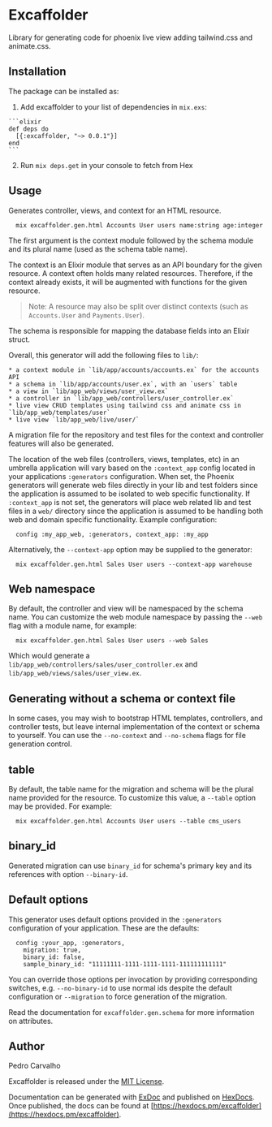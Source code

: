 # Excaffolder

Library for generating code for phoenix live view adding tailwind.css and animate.css.

## Installation

The package can be installed as:

  1. Add excaffolder to your list of dependencies in `mix.exs`:

    ```elixir
    def deps do
      [{:excaffolder, "~> 0.0.1"}]
    end
    ```

  2. Run `mix deps.get` in your console to fetch from Hex


## Usage

Generates controller, views, and context for an HTML resource.

      mix excaffolder.gen.html Accounts User users name:string age:integer

  The first argument is the context module followed by the schema module
  and its plural name (used as the schema table name).

  The context is an Elixir module that serves as an API boundary for
  the given resource. A context often holds many related resources.
  Therefore, if the context already exists, it will be augmented with
  functions for the given resource.

  > Note: A resource may also be split
  > over distinct contexts (such as `Accounts.User` and `Payments.User`).

  The schema is responsible for mapping the database fields into an
  Elixir struct.

  Overall, this generator will add the following files to `lib/`:

    * a context module in `lib/app/accounts/accounts.ex` for the accounts API
    * a schema in `lib/app/accounts/user.ex`, with an `users` table
    * a view in `lib/app_web/views/user_view.ex`
    * a controller in `lib/app_web/controllers/user_controller.ex`
    * live view CRUD templates using tailwind css and animate css in `lib/app_web/templates/user`
    * live view `lib/app_web/live/user/`

  A migration file for the repository and test files for the context and
  controller features will also be generated.

  The location of the web files (controllers, views, templates, etc) in an
  umbrella application will vary based on the `:context_app` config located
  in your applications `:generators` configuration. When set, the Phoenix
  generators will generate web files directly in your lib and test folders
  since the application is assumed to be isolated to web specific functionality.
  If `:context_app` is not set, the generators will place web related lib
  and test files in a `web/` directory since the application is assumed
  to be handling both web and domain specific functionality.
  Example configuration:

      config :my_app_web, :generators, context_app: :my_app

  Alternatively, the `--context-app` option may be supplied to the generator:

      mix excaffolder.gen.html Sales User users --context-app warehouse

  ## Web namespace

  By default, the controller and view will be namespaced by the schema name.
  You can customize the web module namespace by passing the `--web` flag with a
  module name, for example:

      mix excaffolder.gen.html Sales User users --web Sales

  Which would generate a `lib/app_web/controllers/sales/user_controller.ex` and
  `lib/app_web/views/sales/user_view.ex`.

  ## Generating without a schema or context file

  In some cases, you may wish to bootstrap HTML templates, controllers, and
  controller tests, but leave internal implementation of the context or schema
  to yourself. You can use the `--no-context` and `--no-schema` flags for
  file generation control.

  ## table

  By default, the table name for the migration and schema will be
  the plural name provided for the resource. To customize this value,
  a `--table` option may be provided. For example:

      mix excaffolder.gen.html Accounts User users --table cms_users

  ## binary_id

  Generated migration can use `binary_id` for schema's primary key
  and its references with option `--binary-id`.

  ## Default options

  This generator uses default options provided in the `:generators`
  configuration of your application. These are the defaults:

      config :your_app, :generators,
        migration: true,
        binary_id: false,
        sample_binary_id: "11111111-1111-1111-1111-111111111111"

  You can override those options per invocation by providing corresponding
  switches, e.g. `--no-binary-id` to use normal ids despite the default
  configuration or `--migration` to force generation of the migration.

  Read the documentation for `excaffolder.gen.schema` for more information on
  attributes. 

## Author
Pedro Carvalho

Excaffolder is released under the [MIT License](https://github.com/appcues/exsentry/blob/master/LICENSE.txt).

Documentation can be generated with [ExDoc](https://github.com/elixir-lang/ex_doc)
and published on [HexDocs](https://hexdocs.pm). Once published, the docs can
be found at [https://hexdocs.pm/excaffolder](https://hexdocs.pm/excaffolder).

